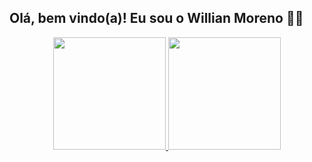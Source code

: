 ## Olá, bem vindo(a)! Eu sou o Willian Moreno 🙋‍♂️

<div align="center">
  <a href="https://github.com/WMoren0">
  <img height="180em" src="https://github-readme-stats.vercel.app/api?username=WMoren0&show_icons=true&theme=github_dark&include_all_commits=true&count_private=true"/>
  <img height="180em" src="https://github-readme-stats.vercel.app/api/top-langs/?username=WMoren0&layout=compact&langs_count=7&theme=github_dark"/>
</div>
